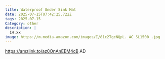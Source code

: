 ```yaml
---
title: Waterproof Under Sink Mat
date: 2025-07-15T07:42:25.722Z
tags: 2025-07-15
Category: other
description: |
  14.xx
image: https://m.media-amazon.com/images/I/81c2TgcNQpL._AC_SL1500_.jpg
---
```

https://amzlink.to/az0OnAnEEM4cB
AD